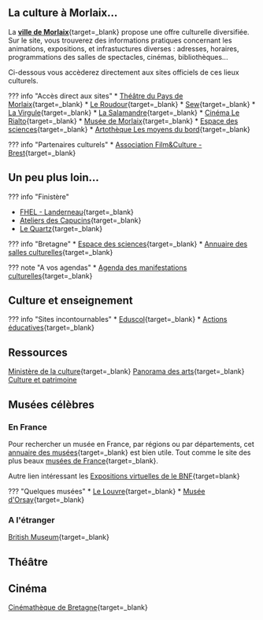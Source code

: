## La culture à Morlaix...

La [**ville de Morlaix**](https://www.ville.morlaix.fr/VIVRE-A-MORLAIX/Culture-Loisirs){target=_blank} propose une offre culturelle diversifiée. Sur le site, vous  trouverez des informations pratiques concernant les animations, expositions, et infrastuctures diverses : adresses, horaires, programmations des salles de spectacles, cinémas, bibliothèques...

Ci-dessous vous accèderez directement aux sites officiels de ces lieux culturels.

??? info "Accès direct aux sites"
    * [Théâtre du Pays de Morlaix](https://www.theatre-du-pays-de-morlaix.fr/){target=_blank}
    * [Le Roudour](https://www.espace-roudour.com/){target=_blank}
    * [Sew](https://www.sew-morlaix.com/){target=_blank}
    * [La Virgule](https://www.ville.morlaix.fr/VIVRE-A-MORLAIX/Culture-Loisirs/La-Virgule){target=_blank}
    * [La Salamandre](https://cinemalasalamandre.fr/){target=_blank}
    * [Cinéma Le Rialto](https://www.allocine.fr/seance/salle_gen_csalle=P0357.html){target=_blank}
    * [Musée de Morlaix](https://musee.ville.morlaix.fr/){target=_blank}
    * [Espace des sciences](https://www.espace-sciences.org/morlaix){target=_blank}
    * [Artothèque Les moyens du bord](https://lesmoyensdubord.wordpress.com/){target=_blank}

??? info "Partenaires culturels"
    * [Association Film&Culture - Brest](https://www.film-et-culture.fr/){target=_blank}

    

## Un peu plus loin...

??? info "Finistère"
   * [FHEL - Landerneau](https://www.fonds-culturel-leclerc.fr/){target=_blank}
   * [Ateliers des Capucins](https://www.ateliersdescapucins.fr/fr){target=_blank}
   * [Le Quartz](https://www.lequartz.com/){target=_blank}
    
??? info "Bretagne"
    * [Espace des sciences](https://www.espace-sciences.org/){target=_blank}
    * [Annuaire des salles culturelles](https://www.spectable.com/bretagne/annuaire-culture/salles-spectacles/n_187-l_31.php){target=_blank}

??? note "A vos agendas"
    * [Agenda des manifestations culturelles](https://www.docpourdocs.fr/spip.php?article520){target=_blank}

## Culture et enseignement

??? info "Sites incontournables"
    * [Eduscol](https://eduscol.education.fr/2347/disciplines){target=_blank}
    * [Actions éducatives](https://eduscol.education.fr/100/je-mene-un-projet-avec-mes-eleves){target=_blank}




## Ressources

[Ministère de la culture](https://www.culture.gouv.fr/){target=_blank}
[Panorama des arts](https://panoramadelart.com/){target=_blank}
[Culture et patrimoine](https://www.cultureetpatrimoine.com/)

## Musées célèbres

### En France
Pour rechercher un musée en France, par régions ou par départements, cet [annuaire des musées](https://www.omusee.com/){target=_blank} est bien utile.
Tout comme le site des  plus beaux [musées de France](https://www.les-musees-de-france.fr/){target=_blank}.

Autre lien intéressant les [Expositions virtuelles de le BNF](http://expositions.bnf.fr/){target=blank}

??? "Quelques musées"
    * [Le Louvre](https://www.louvre.fr/visites-en-ligne){target=_blank}
    * [Musée d'Orsay](https://www.musee-orsay.fr/fr){target=_blank}


### A l'étranger
[British Museum](https://www.britishmuseum.org/){target=_blank}

## Théâtre

## Cinéma
[Cinémathèque de Bretagne](https://www.cinematheque-bretagne.bzh/){target=_blank}





